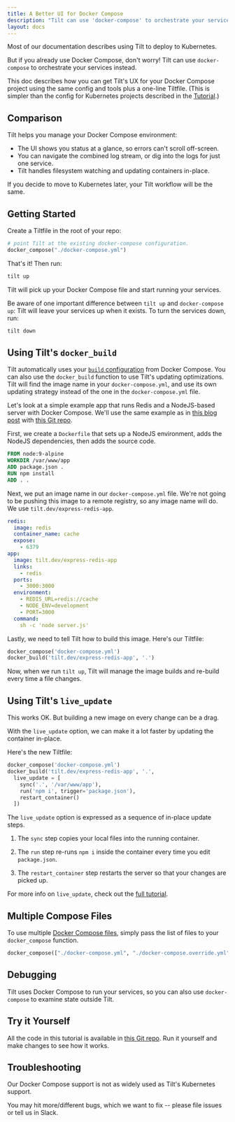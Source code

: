 ```yaml
---
title: A Better UI for Docker Compose
description: "Tilt can use 'docker-compose' to orchestrate your services instead."
layout: docs
---
```


Most of our documentation describes using Tilt to deploy to Kubernetes.

But if you already use Docker Compose, don't worry! Tilt can use `docker-compose` to orchestrate your services instead.

This doc describes how you can get Tilt's UX for your Docker Compose project using the same config and tools plus a
one-line Tiltfile. (This is simpler than the config for Kubernetes projects
described in the [Tutorial](tutorial.html).)

## Comparison

Tilt helps you manage your Docker Compose environment:

* The UI shows you status at a glance, so errors can't scroll off-screen.
* You can navigate the combined log stream, or dig into the logs for just one service.
* Tilt handles filesystem watching and updating containers in-place.

If you decide to move to Kubernetes later, your Tilt workflow will be the same.

## Getting Started

Create a Tiltfile in the root of your repo:

```python
# point Tilt at the existing docker-compose configuration.
docker_compose("./docker-compose.yml")
```

That's it! Then run:

```bash
tilt up
```

Tilt will pick up your Docker Compose file and start running your services.

Be aware of one important difference between `tilt up` and `docker-compose up`: Tilt
will leave your services up when it exists. To turn the services down, run:

```bash
tilt down
```

## Using Tilt's `docker_build`

Tilt automatically uses your [`build` configuration](https://docs.docker.com/compose/compose-file/#build)
from Docker Compose. You can also use the `docker_build` function to use Tilt's
updating optimizations. Tilt will find the image name in your `docker-compose.yml`,
and use its own updating strategy instead of the one in the `docker-compose.yml` file.

Let's look at a simple example app that runs Redis and a NodeJS-based server with Docker Compose.
We'll use the same example as in
[this blog post](https://codewithhugo.com/setting-up-express-and-redis-with-docker-compose/) with
[this Git repo](https://github.com/tilt-dev/express-redis-docker).

First, we create a `Dockerfile` that sets up a NodeJS environment,
adds the NodeJS dependencies, then adds the source code.

```dockerfile
FROM node:9-alpine
WORKDIR /var/www/app
ADD package.json .
RUN npm install
ADD . .
```

Next, we put an image name in our `docker-compose.yml` file.
We're not going to be pushing this image
to a remote registry, so any image name will do. We use `tilt.dev/express-redis-app`.

```yaml
redis:
  image: redis
  container_name: cache
  expose:
    - 6379
app:
  image: tilt.dev/express-redis-app
  links:
    - redis
  ports:
    - 3000:3000
  environment:
    - REDIS_URL=redis://cache
    - NODE_ENV=development
    - PORT=3000
  command:
    sh -c 'node server.js'
```

Lastly, we need to tell Tilt how to build this image. Here's our Tiltfile:

```python
docker_compose('docker-compose.yml')
docker_build('tilt.dev/express-redis-app', '.')
```

Now, when we run `tilt up`, Tilt will manage the image builds
and re-build every time a file changes.

## Using Tilt's `live_update`

This works OK. But building a new image on every change can be a drag.

With the `live_update` option, we can make it a lot faster by updating the container in-place.

Here's the new Tiltfile:

```python
docker_compose('docker-compose.yml')
docker_build('tilt.dev/express-redis-app', '.',
  live_update = [
    sync('.', '/var/www/app'),
    run('npm i', trigger='package.json'),
    restart_container()
  ])
```

The `live_update` option is expressed as a sequence of in-place update steps.

1. The `sync` step copies your local files into the running container.

2. The `run` step re-runs `npm i` inside the container every time you edit `package.json`.

3. The `restart_container` step restarts the server so that your changes are picked up.

For more info on `live_update`, check out the [full tutorial](live_update_tutorial.html).

## Multiple Compose Files

To use multiple
[Docker Compose files](https://docs.docker.com/compose/extends/), simply pass
the list of files to your `docker_compose` function.

```python
docker_compose(["./docker-compose.yml", "./docker-compose.override.yml"])
```

## Debugging

Tilt uses Docker Compose to run your services, so you can also use `docker-compose` to examine state outside Tilt.

## Try it Yourself

All the code in this tutorial is available in [this Git repo](https://github.com/tilt-dev/express-redis-docker).
Run it yourself and make changes to see how it works.

## Troubleshooting

Our Docker Compose support is not as widely used as Tilt's Kubernetes support.

You may hit more/different bugs, which we want to fix -- please file issues or tell us in Slack.
